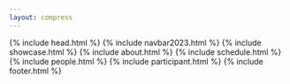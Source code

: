 ```yaml
---
layout: compress
---
```


<!DOCTYPE html>
<html>
{% include head.html %}

<body>
  {% include navbar2023.html %}
  {% include showcase.html %}
  {% include about.html %}
  <!-- {% include cfp.html %} -->
  {% include schedule.html %}
  {% include people.html %}
  {% include participant.html %}
  <!--Footer begins here-->
  {% include footer.html %}
</body>
<script>
  var navItems = document.getElementsByClassName('navbar-item');
  var heroes = document.getElementsByClassName('hero');
  const viewOffset = 200; 

  window.addEventListener("scroll", function (event) {
    var scroll = this.scrollY;
    var position = window.pageYOffset;

    for (var i = 0; i < navItems.length; i++) {
      navItems[i].classList.remove('is-active');
    }

    for (var i = 0; i < heroes.length; i++) {
        var sectionTop = heroes[i].offsetTop-viewOffset;
        var sectionBottom = heroes[i].offsetTop + heroes[i].offsetHeight-viewOffset;

        if (scroll >= sectionTop && scroll < sectionBottom) {
          navItems[i+1].classList.add('is-active');
      }
    }
  });
</script>

</html>

